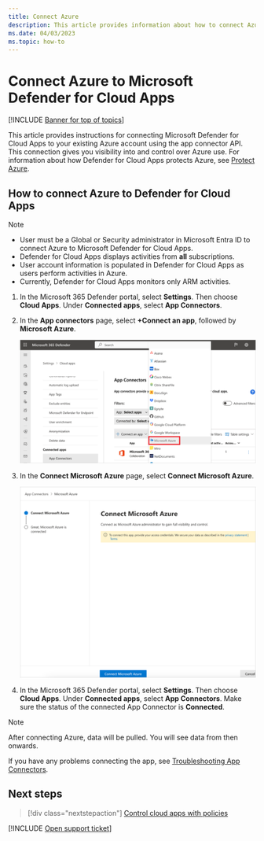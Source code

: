 ```yaml
---
title: Connect Azure 
description: This article provides information about how to connect Azure to Defender for Cloud Apps using the API connector for visibility and control over use.
ms.date: 04/03/2023
ms.topic: how-to
---
```

# Connect Azure to Microsoft Defender for Cloud Apps

[!INCLUDE [Banner for top of topics](includes/banner.md)]

This article provides instructions for connecting Microsoft Defender for Cloud Apps to your existing Azure account using the app connector API. This connection gives you visibility into and control over Azure use. For information about how Defender for Cloud Apps protects Azure, see [Protect Azure](protect-azure.md).

## How to connect Azure to Defender for Cloud Apps

> [!NOTE]
>
> - User must be a Global or Security administrator in Microsoft Entra ID to connect Azure to Microsoft Defender for Cloud Apps.
> - Defender for Cloud Apps displays activities from **all** subscriptions.
> - User account information is populated in Defender for Cloud Apps as users perform activities in Azure.
> - Currently, Defender for Cloud Apps monitors only ARM activities.

1. In the Microsoft 365 Defender portal, select **Settings**. Then choose **Cloud Apps**. Under **Connected apps**, select **App Connectors**.

1. In the **App connectors** page, select **+Connect an app**, followed by **Microsoft Azure**.

    ![Connect Azure menu item.](media/connect-azure-menu.png)

1. In the **Connect Microsoft Azure** page, select **Connect Microsoft Azure**.

    ![Connect Azure.](media/connect-azure.png)
1. In the Microsoft 365 Defender portal, select **Settings**. Then choose **Cloud Apps**. Under **Connected apps**, select **App Connectors**. Make sure the status of the connected App Connector is **Connected**.

> [!NOTE]
> After connecting Azure, data will be pulled. You will see data from then onwards.

If you have any problems connecting the app, see [Troubleshooting App Connectors](troubleshooting-api-connectors-using-error-messages.md).

## Next steps

> [!div class="nextstepaction"]
> [Control cloud apps with policies](control-cloud-apps-with-policies.md)

[!INCLUDE [Open support ticket](includes/support.md)]
